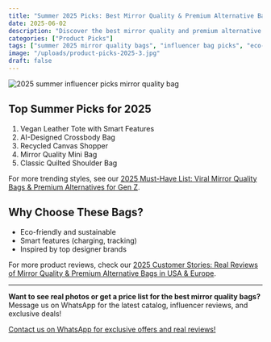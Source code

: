 ```yaml
---
title: "Summer 2025 Picks: Best Mirror Quality & Premium Alternative Bags for Influencers"
date: 2025-06-02
description: "Discover the best mirror quality and premium alternative bags for summer 2025. See influencer favorites, eco-friendly designs, and affordable luxury picks for Gen Z."
categories: ["Product Picks"]
tags: ["summer 2025 mirror quality bags", "influencer bag picks", "eco-friendly premium alternatives", "affordable luxury handbags 2025", "Gen Z trending bags", "best premium alternative bags"]
image: "/uploads/product-picks-2025-3.jpg"
draft: false
---
```


![2025 summer influencer picks mirror quality bag](/uploads/product-picks-2025-3.jpg)

## Top Summer Picks for 2025

1. Vegan Leather Tote with Smart Features
2. AI-Designed Crossbody Bag
3. Recycled Canvas Shopper
4. Mirror Quality Mini Bag
5. Classic Quilted Shoulder Bag

For more trending styles, see our [2025 Must-Have List: Viral Mirror Quality Bags & Premium Alternatives for Gen Z](../must-have-list-2025-3.md).

## Why Choose These Bags?

- Eco-friendly and sustainable
- Smart features (charging, tracking)
- Inspired by top designer brands

For more product reviews, check our [2025 Customer Stories: Real Reviews of Mirror Quality & Premium Alternative Bags in USA & Europe](../customer-stories-2025-2.md).

---

**Want to see real photos or get a price list for the best mirror quality bags?**  
Message us on WhatsApp for the latest catalog, influencer reviews, and exclusive deals!

[Contact us on WhatsApp for exclusive offers and real reviews!](https://wa.me/19088661058)

<script type="application/ld+json">
{
  "@context": "https://schema.org",
  "@type": "Article",
  "headline": "Summer 2025 Picks: Best Mirror Quality & Premium Alternative Bags for Influencers",
  "description": "Discover the best mirror quality and premium alternative bags for summer 2025. See influencer favorites, eco-friendly designs, and affordable luxury picks for Gen Z.",
  "image": "https://luxvibeo.com/uploads/product-picks-2025-3.jpg",
  "author": {"@type": "Organization", "name": "LuxVibe"},
  "datePublished": "2025-06-02",
  "articleSection": "Product Picks",
  "keywords": "summer 2025 mirror quality bags, influencer bag picks, eco-friendly premium alternatives, affordable luxury handbags 2025, Gen Z trending bags, best premium alternative bags"
}
</script> 